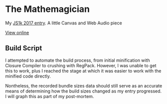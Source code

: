 # The Mathemagician

My [JS1k 2017 entry](http://js1k.com/2017-magic/). A little Canvas and Web Audio piece

[View online](http://js1k.com/2017-magic/demo/2837)

## Build Script

I attempted to automate the build process, from initial minification with Closure Compiler to crushing with RegPack. However, I was unable to get this to work, plus I reached the stage at which it was easier to work with the minified code directly.

Nontheless, the recorded bundle sizes data should still serve as an accurate means of determining how the build sizes changed as my entry progressed. I will graph this as part of my post-mortem.
